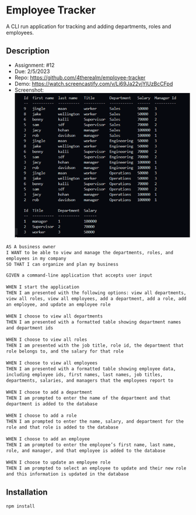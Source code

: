 # Employee Tracker
A CLI run application for tracking and adding departments, roles and employees.


## Description
* Assignment: #12  
* Due: 2/5/2023  
* Repo: https://github.com/4therealm/employee-tracker 
* Demo: https://watch.screencastify.com/v/Li69Ja22vjYlUzBcCFpd
* Screenshot: <img src="/Capture.PNG" alt="console table display of db information">

```
AS A business owner
I WANT to be able to view and manage the departments, roles, and employees in my company
SO THAT I can organize and plan my business
```

```
GIVEN a command-line application that accepts user input

WHEN I start the application
THEN I am presented with the following options: view all departments, view all roles, view all employees, add a department, add a role, add an employee, and update an employee role

WHEN I choose to view all departments
THEN I am presented with a formatted table showing department names and department ids

WHEN I choose to view all roles
THEN I am presented with the job title, role id, the department that role belongs to, and the salary for that role

WHEN I choose to view all employees
THEN I am presented with a formatted table showing employee data, including employee ids, first names, last names, job titles, departments, salaries, and managers that the employees report to

WHEN I choose to add a department
THEN I am prompted to enter the name of the department and that department is added to the database

WHEN I choose to add a role
THEN I am prompted to enter the name, salary, and department for the role and that role is added to the database

WHEN I choose to add an employee
THEN I am prompted to enter the employee’s first name, last name, role, and manager, and that employee is added to the database

WHEN I choose to update an employee role
THEN I am prompted to select an employee to update and their new role and this information is updated in the database
```
## Installation 
 ```
 npm install

 ```